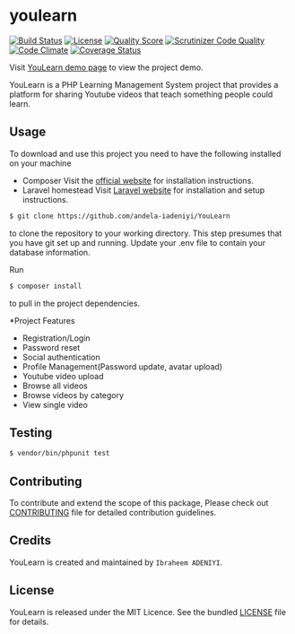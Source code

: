 # youlearn

[![Build Status](https://travis-ci.org/andela-iadeniyi/youlearn.svg)](https://travis-ci.org/andela-iadeniyi/youlearn)
[![License](http://img.shields.io/:license-mit-blue.svg)](https://github.com/andela-iadeniyi/youlearn/blob/master/LICENCE)
[![Quality Score](https://img.shields.io/scrutinizer/g/andela-iadeniyi/youlearn.svg?style=flat-square)](https://scrutinizer-ci.com/g/andela-iadeniyi/youlearn)
[![Scrutinizer Code Quality](https://scrutinizer-ci.com/g/andela-iadeniyi/youlearn/badges/quality-score.png?b=master)](https://scrutinizer-ci.com/g/andela-iadeniyi/youlearn/?branch=master)
[![Code Climate](https://codeclimate.com/github/andela-iadeniyi/youlearn/badges/gpa.svg)](https://codeclimate.com/github/andela-iadeniyi/youlearn)
[![Coverage Status](https://coveralls.io/repos/andela-iadeniyi/youlearn/badge.svg?branch=staging&service=github)](https://coveralls.io/github/andela-iadeniyi/youlearn?branch=staging)

Visit [YouLearn demo page](https://youlearn.herokuapp.com/) to view the project demo.

YouLearn is a PHP Learning Management System project that provides a platform for sharing Youtube videos that teach something people could learn.

## Usage

To download and use this project you need to have the following installed on your machine

- Composer
  Visit the [official website](https://getcomposer.org/doc/00-intro.md) for installation instructions.
- Laravel homestead
  Visit [Laravel website](http://laravel.com/docs/5.1/homestead) for installation and setup instructions.

```bash
$ git clone https://github.com/andela-iadeniyi/YouLearn
`````
to clone the repository to your working directory. This step presumes that you have git set up and running. Update your .env file to contain your database information.

Run

```bash
$ composer install
```
to pull in the project dependencies.

*Project Features

- Registration/Login
- Password reset
- Social authentication
- Profile Management(Password update, avatar upload)
- Youtube video upload
- Browse all videos
- Browse videos by category
- View single video


## Testing

``` bash
$ vendor/bin/phpunit test
```

## Contributing

To contribute and extend the scope of this package,
Please check out [CONTRIBUTING](CONTRIBUTING) file for detailed contribution guidelines.

## Credits

YouLearn is created and maintained by `Ibraheem ADENIYI`.


## License

YouLearn is released under the MIT Licence. See the bundled [LICENSE](LICENSE) file for details.
